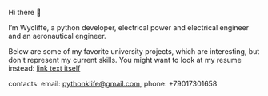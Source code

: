 Hi there 👋

I’m Wycliffe, a python developer, 
electrical power and electrical engineer 
and an aeronautical engineer.

Below are some of my favorite university projects,
which are interesting, but don't represent my current skills.
You might want to look at my resume instead: [link text itself]([https://www.google.com](https://docs.google.com/document/d/1VIJy44ZA3xvBcGhxmgsMEEnNeH5EOEbnXCu-EPfnA80/edit))

contacts: email: pythonklife@gmail.com, 
          phone: +79017301658
